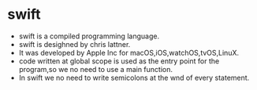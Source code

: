 # swift
* swift is a compiled programming language.
* swift is desighned by chris lattner.
* It was developed by Apple Inc for macOS,iOS,watchOS,tvOS,LinuX.
* code written at global scope is used as the entry point for the program,so we no need to use a main function.
* In swift we no need to write semicolons at the wnd of every statement.